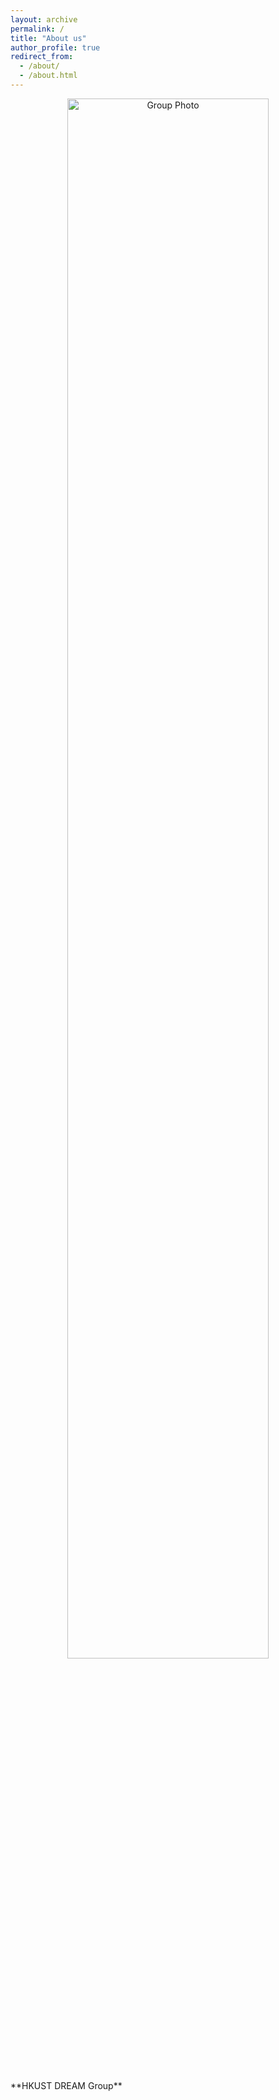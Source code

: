 ```yaml
---
layout: archive
permalink: /
title: "About us"
author_profile: true
redirect_from: 
  - /about/
  - /about.html
---
```

<center>
  <img title="Group Photo" src="/images/group1.jpg" width="80%">
  <br/><br/>
</center>
<br/><br/>
**HKUST DREAM Group**
